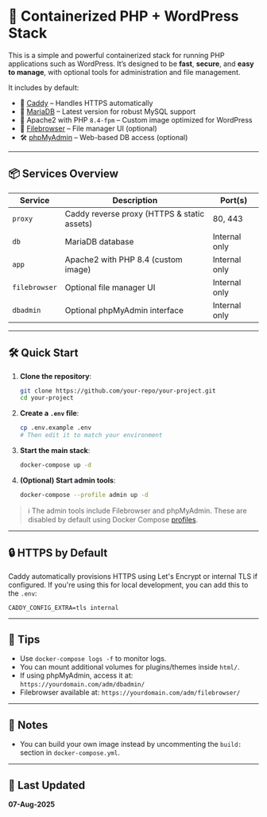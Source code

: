 # 🐳 Containerized PHP + WordPress Stack

This is a simple and powerful containerized stack for running PHP applications such as WordPress. It’s designed to be **fast**, **secure**, and **easy to manage**, with optional tools for administration and file management.

It includes by default:

-   🔐 [Caddy](https://caddyserver.com/) – Handles HTTPS automatically
-   🐬 [MariaDB](https://mariadb.org/) – Latest version for robust MySQL support
-   🐘 Apache2 with PHP `8.4-fpm` – Custom image optimized for WordPress
-   📂 [Filebrowser](https://filebrowser.org/) – File manager UI (optional)
-   🛠️ [phpMyAdmin](https://www.phpmyadmin.net/) – Web-based DB access (optional)

---

## 📦 Services Overview

| Service       | Description                                 | Port(s)       |
| ------------- | ------------------------------------------- | ------------- |
| `proxy`       | Caddy reverse proxy (HTTPS & static assets) | 80, 443       |
| `db`          | MariaDB database                            | Internal only |
| `app`         | Apache2 with PHP 8.4 (custom image)         | Internal only |
| `filebrowser` | Optional file manager UI                    | Internal only |
| `dbadmin`     | Optional phpMyAdmin interface               | Internal only |

---

## 🛠️ Quick Start

1. **Clone the repository**:

    ```bash
    git clone https://github.com/your-repo/your-project.git
    cd your-project
    ```

2. **Create a `.env` file**:

    ```bash
    cp .env.example .env
    # Then edit it to match your environment
    ```

3. **Start the main stack**:

    ```bash
    docker-compose up -d
    ```

4. **(Optional) Start admin tools**:
    ```bash
    docker-compose --profile admin up -d
    ```

> ℹ️ The admin tools include Filebrowser and phpMyAdmin. These are disabled by default using Docker Compose [profiles](https://docs.docker.com/compose/profiles/).

---

## 🔒 HTTPS by Default

Caddy automatically provisions HTTPS using Let's Encrypt or internal TLS if configured. If you're using this for local development, you can add this to the `.env`:

```env
CADDY_CONFIG_EXTRA=tls internal
```

---

## 🧩 Tips

-   Use `docker-compose logs -f` to monitor logs.
-   You can mount additional volumes for plugins/themes inside `html/`.
-   If using phpMyAdmin, access it at: `https://yourdomain.com/adm/dbadmin/`
-   Filebrowser available at: `https://yourdomain.com/adm/filebrowser/`

---

## 📝 Notes

-   You can build your own image instead by uncommenting the `build:` section in `docker-compose.yml`.

---

## 📅 Last Updated

**07-Aug-2025**
